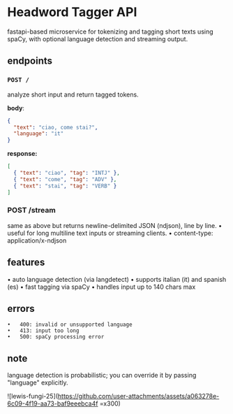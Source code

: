 # Headword Tagger API

fastapi-based microservice for tokenizing and tagging short texts using spaCy, with optional language detection and streaming output.

## endpoints

### `POST /`
analyze short input and return tagged tokens.

**body**:
```json
{
  "text": "ciao, come stai?",
  "language": "it"
}
```

**response:**
```json
[
  { "text": "ciao", "tag": "INTJ" },
  { "text": "come", "tag": "ADV" },
  { "text": "stai", "tag": "VERB" }
]
```

### POST /stream

same as above but returns newline-delimited JSON (ndjson), line by line.
	•	useful for long multiline text inputs or streaming clients.
	•	content-type: application/x-ndjson

## features
•	auto language detection (via langdetect)
•	supports italian (it) and spanish (es)
•	fast tagging via spaCy
•	handles input up to 140 chars max

## errors
	•	400: invalid or unsupported language
	•	413: input too long
	•	500: spaCy processing error

## note
language detection is probabilistic; you can override it by passing "language" explicitly.


![lewis-fungi-25](https://github.com/user-attachments/assets/a063278e-6c09-4f19-aa73-baf9eeebca4f =x300)

